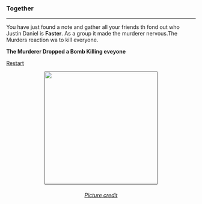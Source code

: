 ### Together
---
You have just found a note and gather all your friends th fond out who Justin Daniel is **Faster**. As a group it made the murderer nervous.The Murders reaction wa to kill everyone.  

**The Murderer Dropped a Bomb Killing eveyone**  

[Restart](../home.md)  

<p align="center">
<a href=><img width='300' src='https://i.ytimg.com/vi/FbAYl1xUF6w/maxresdefault.jpg'/></a>
</p>
<h6 align='center'>
    <a href='https://i.ytimg.com/vi/FbAYl1xUF6w/maxresdefault.jpg'>Picture credit</a>
</h6>
